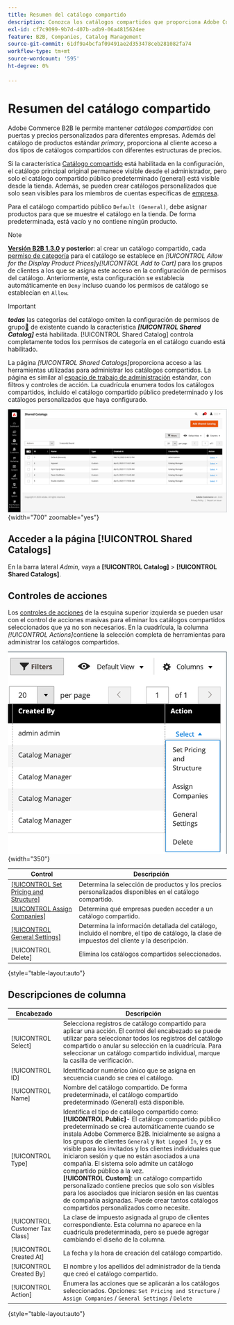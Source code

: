 ```yaml
---
title: Resumen del catálogo compartido
description: Conozca los catálogos compartidos que proporciona Adobe Commerce B2B y cómo puede utilizarlos para mantener catálogos cerrados con precios personalizados para diferentes cuentas de empresa.
exl-id: cf7c9099-9b7d-407b-adb9-06a4815624ee
feature: B2B, Companies, Catalog Management
source-git-commit: 61df9a4bcfaf09491ae2d353478ceb281082fa74
workflow-type: tm+mt
source-wordcount: '595'
ht-degree: 0%

---
```


# Resumen del catálogo compartido

Adobe Commerce B2B le permite mantener _catálogos compartidos_ con puertas y precios personalizados para diferentes empresas. Además del catálogo de productos estándar _primary_, proporciona al cliente acceso a dos tipos de catálogos compartidos con diferentes estructuras de precios.

Si la característica [Catálogo compartido](enable-basic-features.md) está habilitada en la configuración, el catálogo principal original permanece visible desde el administrador, pero solo el catálogo compartido público predeterminado (general) está visible desde la tienda. Además, se pueden crear catálogos personalizados que solo sean visibles para los miembros de cuentas específicas de [empresa](account-companies.md).

Para el catálogo compartido público `Default (General)`, debe asignar productos para que se muestre el catálogo en la tienda. De forma predeterminada, está vacío y no contiene ningún producto.

>[!NOTE]
>
>**[Versión B2B 1.3.0](release-notes.md#b2b-v130) y posterior**: al crear un catálogo compartido, cada [permiso de categoría](../catalog/category-permissions.md) para el catálogo se establece en _[!UICONTROL Allow for the Display Product Prices]_&#x200B;y&#x200B;_[!UICONTROL Add to Cart]_ para los grupos de clientes a los que se asigna este acceso en la configuración de permisos del catálogo. Anteriormente, esta configuración se establecía automáticamente en `Deny` incluso cuando los permisos de catálogo se establecían en `Allow`.

>[!IMPORTANT]
>
>**_todas_** las categorías del catálogo omiten la configuración de permisos de grupo[&#128279;](../configuration-reference/catalog/catalog.md#category-permissions) de existente cuando la característica **_[!UICONTROL Shared Catalog]_** está habilitada. [!UICONTROL Shared Catalog] controla completamente todos los permisos de categoría en el catálogo cuando está habilitado.

La página _[!UICONTROL Shared Catalogs]_&#x200B;proporciona acceso a las herramientas utilizadas para administrar los catálogos compartidos. La página es similar al [espacio de trabajo de administración](../getting-started/admin-workspace.md) estándar, con filtros y controles de acción. La cuadrícula enumera todos los catálogos compartidos, incluido el catálogo compartido público predeterminado y los catálogos personalizados que haya configurado.

![Catálogos compartidos](./assets/shared-catalogs-grid.png){width="700" zoomable="yes"}

## Acceder a la página [!UICONTROL Shared Catalogs]

En la barra lateral _Admin_, vaya a **[!UICONTROL Catalog]** > **[!UICONTROL Shared Catalogs]**.

## Controles de acciones

Los [controles de acciones](../getting-started/admin-actions-control.md) de la esquina superior izquierda se pueden usar con el control de acciones masivas para eliminar los catálogos compartidos seleccionados que ya no son necesarios. En la cuadrícula, la columna _[!UICONTROL Actions]_&#x200B;contiene la selección completa de herramientas para administrar los catálogos compartidos.

![Acciones de catálogo compartido](./assets/shared-catalog-grid-action-column-controls.png){width="350"}

| Control | Descripción |
|------|-----------|
| [[!UICONTROL Set Pricing and Structure]](catalog-shared-pricing-structure.md) | Determina la selección de productos y los precios personalizados disponibles en el catálogo compartido. |
| [[!UICONTROL Assign Companies]](catalog-shared-assign-companies.md) | Determina qué empresas pueden acceder a un catálogo compartido. |
| [[!UICONTROL General Settings]](catalog-shared-manage.md) | Determina la información detallada del catálogo, incluido el nombre, el tipo de catálogo, la clase de impuestos del cliente y la descripción. |
| [!UICONTROL Delete] | Elimina los catálogos compartidos seleccionados. |

{style="table-layout:auto"}

## Descripciones de columna

| Encabezado | Descripción |
|--- |--- |
| [!UICONTROL Select] | Selecciona registros de catálogo compartido para aplicar una acción. El control del encabezado se puede utilizar para seleccionar todos los registros del catálogo compartido o anular su selección en la cuadrícula. Para seleccionar un catálogo compartido individual, marque la casilla de verificación. |
| [!UICONTROL ID] | Identificador numérico único que se asigna en secuencia cuando se crea el catálogo. |
| [!UICONTROL Name] | Nombre del catálogo compartido. De forma predeterminada, el catálogo compartido predeterminado (General) está disponible. |
| [!UICONTROL Type] | Identifica el tipo de catálogo compartido como: <br/>**[!UICONTROL Public]**- El catálogo compartido público predeterminado se crea automáticamente cuando se instala Adobe Commerce B2B. Inicialmente se asigna a los grupos de clientes `General` y `Not Logged In`, y es visible para los invitados y los clientes individuales que iniciaron sesión y que no están asociados a una compañía. El sistema solo admite un catálogo compartido público a la vez.<br/>**[!UICONTROL Custom]**: un catálogo compartido personalizado contiene precios que solo son visibles para los asociados que iniciaron sesión en las cuentas de compañía asignadas. Puede crear tantos catálogos compartidos personalizados como necesite. |
| [!UICONTROL Customer Tax Class] | La clase de impuesto asignada al grupo de clientes correspondiente. Esta columna no aparece en la cuadrícula predeterminada, pero se puede agregar cambiando el diseño de la columna. |
| [!UICONTROL Created At] | La fecha y la hora de creación del catálogo compartido. |
| [!UICONTROL Created By] | El nombre y los apellidos del administrador de la tienda que creó el catálogo compartido. |
| [!UICONTROL Action] | Enumera las acciones que se aplicarán a los catálogos seleccionados. Opciones: `Set Pricing and Structure` / `Assign Companies` / `General Settings` / `Delete` |

{style="table-layout:auto"}
